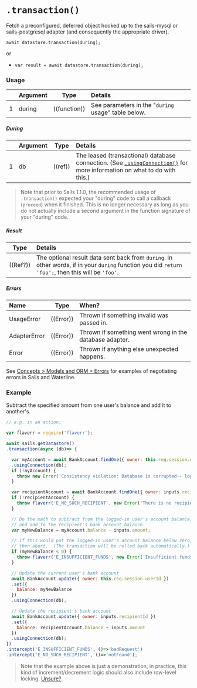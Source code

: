 # `.transaction()`

Fetch a preconfigured, deferred object hooked up to the sails-mysql or sails-postgresql adapter (and consequently the appropriate driver).

```usage
await datastore.transaction(during);
```

or

+ `var result = await datastore.transaction(during);`

### Usage
|   |     Argument        | Type                | Details
|---|---------------------|---------------------|:------------|
| 1 | during              | ((function))        | See parameters in the "`during` usage" table below. |

##### During
|   |     Argument        | Type                | Details
|---|---------------------|---------------------|:------------|
| 1 | db                  | ((ref))             | The leased (transactional) database connection. (See [`.usingConnection()`](https://sailsjs.com/documentation/reference/waterline-orm/queries/using-connection) for more information on what to do with this.) |

> Note that prior to Sails 1.1.0, the recommended usage of `.transaction()` expected your "during" code to call a callback (`proceed`) when it finished.  This is no longer necessary as long as you do not actually include a second argument in the function signature of your "during" code.

##### Result
| Type                | Details |
|---------------------|:---------------------------------------------------------------------------------|
|  ((Ref?))            | The optional result data sent back from `during`.  In other words, if in your `during` function you did `return 'foo';`, then this will be `'foo'`. |

##### Errors

|     Name        | Type                | When? |
|:----------------|---------------------|:---------------------------------------------------------------------------------|
| UsageError      | ((Error))           | Thrown if something invalid was passed in.
| AdapterError    | ((Error))           | Thrown if something went wrong in the database adapter.
| Error           | ((Error))           | Thrown if anything else unexpected happens.

See [Concepts > Models and ORM > Errors](https://sailsjs.com/documentation/concepts/models-and-orm/errors) for examples of negotiating errors in Sails and Waterline.


### Example

Subtract the specified amount from one user's balance and add it to another's.

```javascript
// e.g. in an action:

var flaverr = require('flaverr');

await sails.getDatastore()
.transaction(async (db)=> {

  var myAccount = await BankAccount.findOne({ owner: this.req.session.userId })
  .usingConnection(db);
  if (!myAccount) {
    throw new Error('Consistency violation: Database is corrupted-- logged in user record has gone missing');
  }

  var recipientAccount = await BankAccount.findOne({ owner: inputs.recipientId }).usingConnection(db)
  if (!recipientAccount) {
    throw flaverr('E_NO_SUCH_RECIPIENT', new Error('There is no recipient with that id'));
  }

  // Do the math to subtract from the logged-in user's account balance,
  // and add to the recipient's bank account balance.
  var myNewBalance = myAccount.balance - inputs.amount;

  // If this would put the logged-in user's account balance below zero,
  // then abort.  (The transaction will be rolled back automatically.)
  if (myNewBalance < 0) {
    throw flaverr('E_INSUFFICIENT_FUNDS', new Error('Insufficient funds'));
  }

  // Update the current user's bank account
  await BankAccount.update({ owner: this.req.session.userId })
  .set({
    balance: myNewBalance
  })
  .usingConnection(db);

  // Update the recipient's bank account
  await BankAccount.update({ owner: inputs.recipientId })
  .set({
    balance: recipientAccount.balance + inputs.amount
  })
  .usingConnection(db);
})
.intercept('E_INSUFFICIENT_FUNDS', ()=>'badRequest')
.intercept('E_NO_SUCH_RECIPIENT', ()=>'notFound');
```

> Note that the example above is just a demonstration; in practice, this kind of increment/decrement logic should also include row-level locking.  [Unsure?](https://sailsjs.com/support).

<docmeta name="displayName" value=".transaction()">
<docmeta name="pageType" value="method">
